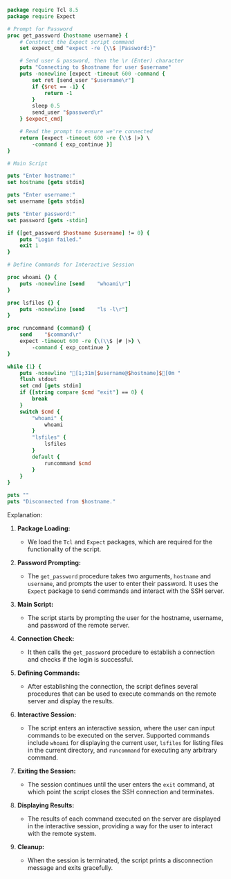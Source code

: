 ```tcl
package require Tcl 8.5
package require Expect

# Prompt for Password
proc get_password {hostname username} {
    # Construct the Expect script command
    set expect_cmd "expect -re {\\$ |Password:}"

    # Send user & password, then the \r (Enter) character
    puts "Connecting to $hostname for user $username"
    puts -nonewline [expect -timeout 600 -command {
        set ret [send_user "$username\r"]
        if {$ret == -1} {
            return -1
        }
        sleep 0.5
        send_user "$password\r"
    } $expect_cmd]

    # Read the prompt to ensure we're connected
    return [expect -timeout 600 -re {\\$ |>} \
        -command { exp_continue }]
}

# Main Script

puts "Enter hostname:"
set hostname [gets stdin]

puts "Enter username:"
set username [gets stdin]

puts "Enter password:"
set password [gets -stdin]

if {[get_password $hostname $username] != 0} {
    puts "Login failed."
    exit 1
}

# Define Commands for Interactive Session

proc whoami {} {
    puts -nonewline [send    "whoami\r"]
}

proc lsfiles {} {
    puts -nonewline [send    "ls -l\r"]
}

proc runcommand {command} {
    send    "$command\r"
    expect -timeout 600 -re {\(\\$ |# |>} \
        -command { exp_continue }
}

while {1} {
    puts -nonewline "[1;31m[$username@$hostname]$[0m "
    flush stdout
    set cmd [gets stdin]
    if {[string compare $cmd "exit"] == 0} {
        break
    }
    switch $cmd {
        "whoami" {
            whoami
        }
        "lsfiles" {
            lsfiles
        }
        default {
            runcommand $cmd
        }
    }
}

puts ""
puts "Disconnected from $hostname."
```
Explanation:

1. **Package Loading:**
   - We load the `Tcl` and `Expect` packages, which are required for the functionality of the script.


2. **Password Prompting:**
   - The `get_password` procedure takes two arguments, `hostname` and `username`, and prompts the user to enter their password. It uses the `Expect` package to send commands and interact with the SSH server.


3. **Main Script:**
   - The script starts by prompting the user for the hostname, username, and password of the remote server.


4. **Connection Check:**
   - It then calls the `get_password` procedure to establish a connection and checks if the login is successful.


5. **Defining Commands:**
   - After establishing the connection, the script defines several procedures that can be used to execute commands on the remote server and display the results.


6. **Interactive Session:**
   - The script enters an interactive session, where the user can input commands to be executed on the server. Supported commands include `whoami` for displaying the current user, `lsfiles` for listing files in the current directory, and `runcommand` for executing any arbitrary command.


7. **Exiting the Session:**
   - The session continues until the user enters the `exit` command, at which point the script closes the SSH connection and terminates.


8. **Displaying Results:**
   - The results of each command executed on the server are displayed in the interactive session, providing a way for the user to interact with the remote system.


9. **Cleanup:**
   - When the session is terminated, the script prints a disconnection message and exits gracefully.